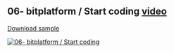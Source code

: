 ## 06- bitplatform / Start coding [video](http://www.youtube.com/watch?v=O6-lyiDOWOE)

[Download sample](https://download-directory.github.io/?url=https://github.com/bitfoundation/bitplatform-samples/tree/main/videos/Bit.Tutorial06)

[![06- bitplatform / Start coding](http://img.youtube.com/vi/O6-lyiDOWOE/sd2.jpg)](http://www.youtube.com/watch?v=O6-lyiDOWOE "06- bitplatform / Start coding")